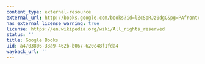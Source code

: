 ```yaml
---
content_type: external-resource
external_url: http://books.google.com/books?id=lZcSpRJz0dgC&pg=PAfrontcover
has_external_license_warning: true
license: https://en.wikipedia.org/wiki/All_rights_reserved
status: ''
title: Google Books
uid: a4703806-33a9-462b-b067-620c48f1fda4
wayback_url: ''
---
```

